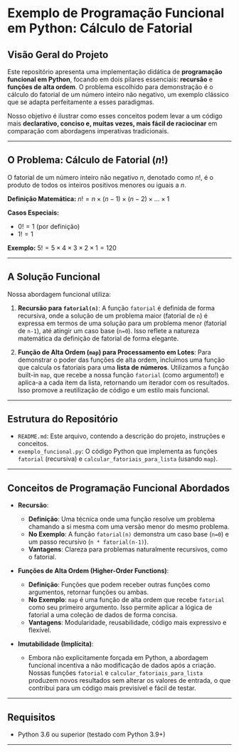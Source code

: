 # Exemplo de Programação Funcional em Python: Cálculo de Fatorial

## Visão Geral do Projeto

Este repositório apresenta uma implementação didática de **programação funcional em Python**, focando em dois pilares essenciais: **recursão** e **funções de alta ordem**. O problema escolhido para demonstração é o cálculo do fatorial de um número inteiro não negativo, um exemplo clássico que se adapta perfeitamente a esses paradigmas.

Nosso objetivo é ilustrar como esses conceitos podem levar a um código mais **declarativo, conciso e, muitas vezes, mais fácil de raciocinar** em comparação com abordagens imperativas tradicionais.

---

## O Problema: Cálculo de Fatorial ($n!$)

O fatorial de um número inteiro não negativo $n$, denotado como $n!$, é o produto de todos os inteiros positivos menores ou iguais a $n$.

**Definição Matemática:**
$n! = n \times (n-1) \times (n-2) \times \dots \times 1$

**Casos Especiais:**
* $0! = 1$ (por definição)
* $1! = 1$

**Exemplo:**
$5! = 5 \times 4 \times 3 \times 2 \times 1 = 120$

---

## A Solução Funcional

Nossa abordagem funcional utiliza:

1.  **Recursão para `fatorial(n)`**: A função `fatorial` é definida de forma recursiva, onde a solução de um problema maior (fatorial de `n`) é expressa em termos de uma solução para um problema menor (fatorial de `n-1`), até atingir um caso base (`n=0`). Isso reflete a natureza matemática da definição de fatorial de forma elegante.

2.  **Função de Alta Ordem (`map`) para Processamento em Lotes**: Para demonstrar o poder das funções de alta ordem, incluímos uma função que calcula os fatoriais para uma **lista de números**. Utilizamos a função built-in `map`, que recebe a nossa função `fatorial` (como argumento!) e aplica-a a cada item da lista, retornando um iterador com os resultados. Isso promove a reutilização de código e um estilo mais funcional.

---

## Estrutura do Repositório

* `README.md`: Este arquivo, contendo a descrição do projeto, instruções e conceitos.
* `exemplo_funcional.py`: O código Python que implementa as funções `fatorial` (recursiva) e `calcular_fatoriais_para_lista` (usando `map`).

---

## Conceitos de Programação Funcional Abordados

* **Recursão**:
    * **Definição**: Uma técnica onde uma função resolve um problema chamando a si mesma com uma versão menor do mesmo problema.
    * **No Exemplo**: A função `fatorial(n)` demonstra um caso base (`n=0`) e um passo recursivo (`n * fatorial(n-1)`).
    * **Vantagens**: Clareza para problemas naturalmente recursivos, como o fatorial.

* **Funções de Alta Ordem (Higher-Order Functions)**:
    * **Definição**: Funções que podem receber outras funções como argumentos, retornar funções ou ambas.
    * **No Exemplo**: `map` é uma função de alta ordem que recebe `fatorial` como seu primeiro argumento. Isso permite aplicar a lógica de fatorial a uma coleção de dados de forma concisa.
    * **Vantagens**: Modularidade, reusabilidade, código mais expressivo e flexível.

* **Imutabilidade (Implícita)**:
    * Embora não explicitamente forçada em Python, a abordagem funcional incentiva a não modificação de dados após a criação. Nossas funções `fatorial` e `calcular_fatoriais_para_lista` produzem novos resultados sem alterar os valores de entrada, o que contribui para um código mais previsível e fácil de testar.

---

## Requisitos

* Python 3.6 ou superior (testado com Python 3.9+)

---


